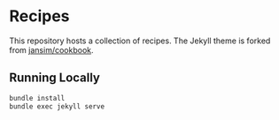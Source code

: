 # Recipes

This repository hosts a collection of recipes. The Jekyll theme is forked from [jansim/cookbook](https://github.com/jansim/cookbook).


## Running Locally
```bash
bundle install
bundle exec jekyll serve
```